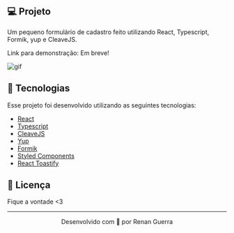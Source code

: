 ## 💻 Projeto

Um pequeno formulário de cadastro feito utilizando React, Typescript, Formik, yup e CleaveJS.

Link para demonstração: Em breve!

![gif](https://user-images.githubusercontent.com/53278938/188688480-723194b9-98fe-4674-800a-9c2baf441724.gif)

## 🚀 Tecnologias

Esse projeto foi desenvolvido utilizando as seguintes tecnologias:

- [React](https://reactjs.org/)
- [Typescript](https://www.typescriptlang.org/)
- [CleaveJS](https://nosir.github.io/cleave.js/)
- [Yup](https://www.npmjs.com/package/yup)
- [Formik](https://formik.org/docs/overview)
- [Styled Components](https://styled-components.com/)
- [React Toastify](https://fkhadra.github.io/react-toastify/introduction)


## 📝 Licença

Fique a vontade <3


---

<p align="center">Desenvolvido com 💜 por Renan Guerra</p>
